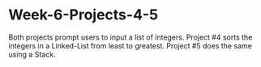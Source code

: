# Week-6-Projects-4-5
Both projects prompt users to input a list of integers. Project #4 sorts the integers in a Linked-List from least to greatest. Project #5 does the same using a Stack. 
